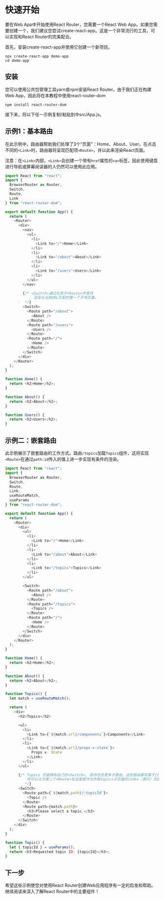# 快速开始

要在Web App中开始使用React Router，您需要一个React Web App。如果您需要创建一个，我们建议您尝试create-react-app。这是一个非常流行的工具，可以实现和React Router的完美配合。

首先，安装create-react-app并使用它创建一个新项目。

```shell
npx create-react-app demo-app
cd demo-app
```

## 安装

您可以使用公共包管理工具yarn或npm安装React Router。由于我们正在构建Web App，因此将在本教程中使用react-router-dom

```shell
npm install react-router-dom
```

接下来，将以下任一示例复制/粘贴到中src/App.js。

## 示例1：基本路由

在此示例中，路由器帮助我们处理了3个“页面”：Home、About、User。在点击不同的`<Link>`时，路由器将呈现匹配项`<Route>`，并以此来渲染React页面。

注意：在`<Link>`内部，`<Link>`会创建一个带有`href`属性的`<a>`标签，因此使用键盘进行导航或屏幕阅读器的人仍然可以使用此应用。

```javascript
import React from "react";
import {
  BrowserRouter as Router,
  Switch,
  Route,
  Link
} from "react-router-dom";

export default function App() {
  return (
    <Router>
      <div>
        <nav>
          <ul>
            <li>
              <Link to="/">Home</Link>
            </li>
            <li>
              <Link to="/about">About</Link>
            </li>
            <li>
              <Link to="/users">Users</Link>
            </li>
          </ul>
        </nav>

        {/* <Switch>通过在其子<Route>中查找
             渲染与当前URL匹配的第一个子项页面。
      ·  */}
        <Switch>
          <Route path="/about">
            <About />
          </Route>
          <Route path="/users">
            <Users />
          </Route>
          <Route path="/">
            <Home />
          </Route>
        </Switch>
      </div>
    </Router>
  );
}

function Home() {
  return <h2>Home</h2>;
}

function About() {
  return <h2>About</h2>;
}

function Users() {
  return <h2>Users</h2>;
}
```

## 示例二：嵌套路由

此示例展示了嵌套路由的工作方式。路由`/topics`加载`Topics`组件，这将实现`<Route>`在通过`path:id`传入的值上进一步实现有条件的渲染。

```javascript
import React from "react";
import {
  BrowserRouter as Router,
  Switch,
  Route,
  Link,
  useRouteMatch,
  useParams
} from "react-router-dom";

export default function App() {
  return (
    <Router>
      <div>
        <ul>
          <li>
            <Link to="/">Home</Link>
          </li>
          <li>
            <Link to="/about">About</Link>
          </li>
          <li>
            <Link to="/topics">Topics</Link>
          </li>
        </ul>

        <Switch>
          <Route path="/about">
            <About />
          </Route>
          <Route path="/topics">
            <Topics />
          </Route>
          <Route path="/">
            <Home />
          </Route>
        </Switch>
      </div>
    </Router>
  );
}

function Home() {
  return <h2>Home</h2>;
}

function About() {
  return <h2>About</h2>;
}

function Topics() {
  let match = useRouteMatch();

  return (
    <div>
      <h2>Topics</h2>

      <ul>
        <li>
          <Link to={`${match.url}/components`}>Components</Link>
        </li>
        <li>
          <Link to={`${match.url}/props-v-state`}>
            Props v. State
          </Link>
        </li>
      </ul>

      {/* Topics 页面拥有自己的<Switch>, 其中包含更多子路由，这些路由都将基于/topics这个路径下。
          你可以认为第二个<Route>在这里是作为所有topics子页面的index（索引）页面，或者在没有选择topic时需要渲染的页面
         */}
      <Switch>
        <Route path={`${match.path}/:topicId`}>
          <Topic />
        </Route>
        <Route path={match.path}>
          <h3>Please select a topic.</h3>
        </Route>
      </Switch>
    </div>
  );
}

function Topic() {
  let { topicId } = useParams();
  return <h3>Requested topic ID: {topicId}</h3>;
}
```

## 下一步

希望这些示例使您对使用React Router创建Web应用程序有一定的启发和帮助。继续阅读来深入了解React Router中的主要组件！
